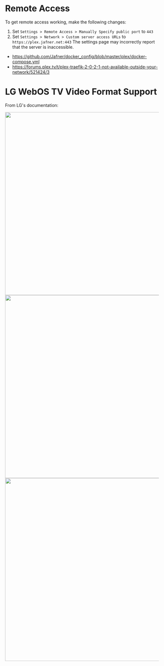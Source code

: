 # Remote Access
To get remote access working, make the following changes:
1. Set `Settings > Remote Access > Manually Specify public port` to `443`
2. Set `Settings > Network > Custom server access URLs` to `https://plex.jafner.net:443`
The settings page may incorrectly report that the server is inaccessible. 

- https://github.com/Jafner/docker_config/blob/master/plex/docker-compose.yml
- https://forums.plex.tv/t/plex-traefik-2-0-2-1-not-available-outside-your-network/521424/3

# LG WebOS TV Video Format Support 
From LG's documentation:

<img src=docs/img/lg_webos_playing_video_files.png width="600">

<img src=docs/img/lg_webos_video_codec.png width="600">

<img src=docs/img/lg_webos_video_playback_supporting_file.png width="600">
